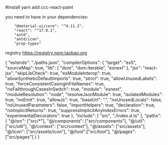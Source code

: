 #install
yarn add ccc-react-paint

you need to have in your dependencies:

```
    "@material-ui/core": "^4.11.2",
    "react": "^17.0.1",
    "antd",
    "antd/icon",
    "prop-types"
```

registry https://registry.npm.taobao.org

{
"extends": "./paths.json",
"compilerOptions": {
"target": "es5",
"sourceMap": true,
"lib": [
"dom",
"dom.iterable",
"esnext"
],
"jsx": "react-jsx",
"skipLibCheck": true,
"esModuleInterop": true,
"allowSyntheticDefaultImports": true,
"strict": true,
"allowUnusedLabels": true,
"forceConsistentCasingInFileNames": true,
"noFallthroughCasesInSwitch": true,
"module": "esnext",
"moduleResolution": "node",
"resolveJsonModule": true,
"isolatedModules": true,
"noEmit": true,
"allowJs": true,
"baseUrl": ".",
"noUnusedLocals": false,
"noUnusedParameters": false,
"importHelpers": true,
"declaration": true,
"noImplicitReturns": true,
"suppressImplicitAnyIndexErrors": true,
"experimentalDecorators": true
},
"include": [
"src",
"./index.d.ts"
],
"paths": {
"@/src": ["src/*"],
"@/components": ["src/components"],
"@/util": ["src/util"],
"@/context": ["src/context"],
"@/assets": ["src/assets"],
"@/icon": ["src/assets/icon"],
"@/tool":["src/tool"],
"@/pages":["src/pages"]
}
}
